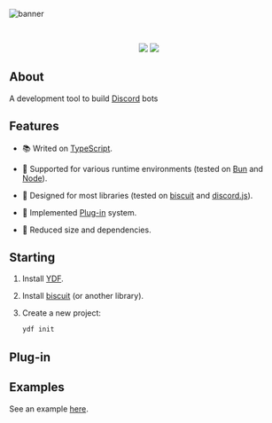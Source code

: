 ![banner](https://raw.githubusercontent.com/kh0wel/ydf/main/assets/banner.png)

<div align="center">
	<br />
	<p>
		<a href="https://www.npmjs.com/package/ydf"><img src="https://img.shields.io/npm/v/ydf.svg" /></a>
		<a href="https://www.npmjs.com/package/ydf"><img src="https://img.shields.io/npm/dt/ydf.svg" /></a>
	</p>
</div>

## About

A development tool to build [Discord](https://discord.com) bots

## Features

- 📚 Writed on [TypeScript](https://www.typescriptlang.org).

- 🧳 Supported for various runtime environments (tested on [Bun](https://bun.sh) and [Node](https://nodejs.org)).

- 🚀 Designed for most libraries (tested on [biscuit](https://biscuitjs.com) and [discord.js](https://discord.js.org)).

- 🧱 Implemented [Plug-in](https://en.wikipedia.org/wiki/Plug-in_%28computing%29) system.

- 🍂 Reduced size and dependencies.

## Starting

1. Install [YDF](https://github.com/kh0wel/ydf).

2. Install [biscuit](https://biscuitjs.com) (or another library).

3. Create a new project:

    ```bash
    ydf init
    ```

## Plug-in





## Examples

See an example [here](https://github.com/kh0wel/kobalt).
